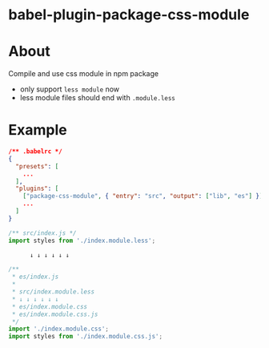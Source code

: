 # babel-plugin-package-css-module

# About
Compile and use css module in npm package
- only support `less module` now
- less module files should end with `.module.less`

# Example
```json
/** .babelrc */
{
  "presets": [
    ...
  ],
  "plugins": [
    ["package-css-module", { "entry": "src", "output": ["lib", "es"] }],
    ...
  ]
}
```

```javascript
/** src/index.js */
import styles from './index.module.less';

      ↓ ↓ ↓ ↓ ↓ ↓

/**
 * es/index.js
 * 
 * src/index.module.less
 * ↓ ↓ ↓ ↓ ↓ ↓
 * es/index.module.css
 * es/index.module.css.js
 */
import './index.module.css';
import styles from './index.module.css.js';
```
